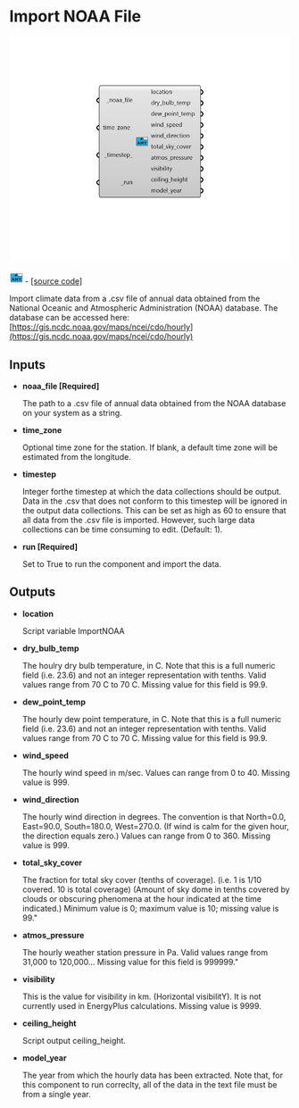 # Import NOAA File

![](../../.gitbook/assets/Import_NOAA_File.png)

![](../../.gitbook/assets/Import_NOAA_File%20%281%29.png) - [\[source code\]](https://github.com/ladybug-tools/dragonfly-grasshopper/blob/master/dragonfly_grasshopper/src//DF%20Import%20NOAA%20File.py)

Import climate data from a .csv file of annual data obtained from the National Oceanic and Atmospheric Administration \(NOAA\) database. The database can be accessed here: [https://gis.ncdc.noaa.gov/maps/ncei/cdo/hourly](https://gis.ncdc.noaa.gov/maps/ncei/cdo/hourly)

## Inputs

* **noaa\_file \[Required\]**

  The path to a .csv file of annual data obtained from the NOAA database on your system as a string. 

* **time\_zone**

  Optional time zone for the station.  If blank, a default time zone will be estimated from the longitude. 

* **timestep**

  Integer forthe timestep at which the data collections should be output. Data in the .csv that does not conform to this timestep will be ignored in the output data collections. This can be set as high as 60 to ensure that all data from the .csv file is imported. However, such large data collections can be time consuming to edit. \(Default: 1\). 

* **run \[Required\]**

  Set to True to run the component and import the data. 

## Outputs

* **location**

  Script variable ImportNOAA 

* **dry\_bulb\_temp**

  The houlry dry bulb temperature, in C. Note that this is a full numeric field \(i.e. 23.6\) and not an integer representation with tenths. Valid values range from 70 C to 70 C. Missing value for this field is 99.9. 

* **dew\_point\_temp**

  The hourly dew point temperature, in C. Note that this is a full numeric field \(i.e. 23.6\) and not an integer representation with tenths. Valid values range from 70 C to 70 C. Missing value for this field is 99.9. 

* **wind\_speed**

  The hourly wind speed in m/sec. Values can range from 0 to 40. Missing value is 999. 

* **wind\_direction**

  The hourly wind direction in degrees. The convention is that North=0.0, East=90.0, South=180.0, West=270.0. \(If wind is calm for the given hour, the direction equals zero.\) Values can range from 0 to 360. Missing value is 999. 

* **total\_sky\_cover**

  The fraction for total sky cover \(tenths of coverage\). \(i.e. 1 is 1/10 covered. 10 is total coverage\) \(Amount of sky dome in tenths covered by clouds or obscuring phenomena at the hour indicated at the time indicated.\) Minimum value is 0; maximum value is 10; missing value is 99." 

* **atmos\_pressure**

  The hourly weather station pressure in Pa. Valid values range from 31,000 to 120,000... Missing value for this field is 999999." 

* **visibility**

  This is the value for visibility in km. \(Horizontal visibilitY\). It is not currently used in EnergyPlus calculations. Missing value is 9999. 

* **ceiling\_height**

  Script output ceiling\_height. 

* **model\_year**

  The year from which the hourly data has been extracted. Note that, for this component to run correclty, all of the data in the text file must be from a single year. 


